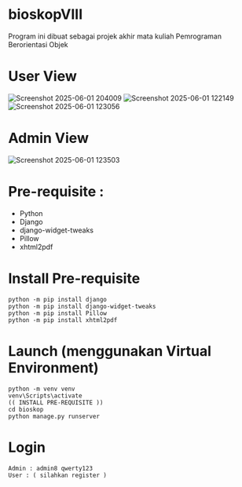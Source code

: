 # bioskopVIII
Program ini dibuat sebagai projek akhir mata kuliah Pemrograman Berorientasi Objek

# User View
![Screenshot 2025-06-01 204009](https://github.com/user-attachments/assets/fb24ee8e-e247-400c-a6de-5f21320fca65)
![Screenshot 2025-06-01 122149](https://github.com/user-attachments/assets/d1ce42d9-63d2-4394-833e-a996bed39b58)
![Screenshot 2025-06-01 123056](https://github.com/user-attachments/assets/0aa8714f-1f32-43a0-ad3e-fdf87544e0be)

# Admin View
![Screenshot 2025-06-01 123503](https://github.com/user-attachments/assets/466f4a57-ff72-47db-a93d-4e75bd60d1ca)

# Pre-requisite :
* Python
* Django
* django-widget-tweaks
* Pillow
* xhtml2pdf

# Install Pre-requisite
```
python -m pip install django
python -m pip install django-widget-tweaks
python -m pip install Pillow
python -m pip install xhtml2pdf
```

# Launch (menggunakan Virtual Environment)
```
python -m venv venv
venv\Scripts\activate
(( INSTALL PRE-REQUISITE ))
cd bioskop
python manage.py runserver
```

# Login
```
Admin : admin8 qwerty123
User : ( silahkan register )
```

